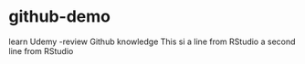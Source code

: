 # github-demo
learn Udemy  -review Github knowledge
This si a line from RStudio
a second line from RStudio